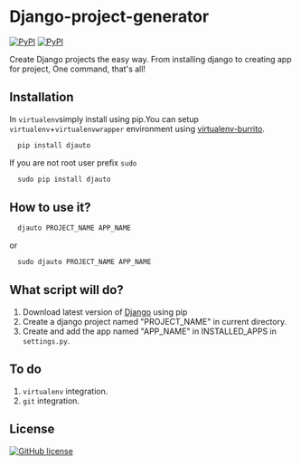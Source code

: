 # Django-project-generator
[![PyPI](https://img.shields.io/pypi/v/djauto.svg?style=flat-square)](https://pypi.python.org/pypi/djauto/)
[![PyPI](https://img.shields.io/pypi/pyversions/Djauto.svg?style=flat-square)](https://pypi.python.org/pypi/djauto/)

Create Django projects the easy way. From installing django to creating app for project, One command, that's all!

## Installation
In `virtualenv`simply install using pip.You can setup `virtualenv`+`virtualenvwrapper` environment using [virtualenv-burrito](https://github.com/brainsik/virtualenv-burrito).
```python
  pip install djauto
```
If you are not root user prefix `sudo`
```python
  sudo pip install djauto
```

## How to use it?
```python
  djauto PROJECT_NAME APP_NAME
```
or
```python
  sudo djauto PROJECT_NAME APP_NAME
```

## What script will do?
1. Download latest version of [Django](https://www.djangoproject.com/) using pip
2. Create a django project named "PROJECT_NAME" in current directory.
3. Create and add the app named "APP_NAME" in INSTALLED_APPS in `settings.py`.

## To do
1. `virtualenv` integration.
1. `git` integration.


## License
[![GitHub license](https://img.shields.io/github/license/mashape/apistatus.svg?style=flat-square)](https://pypi.python.org/pypi/djauto/)
